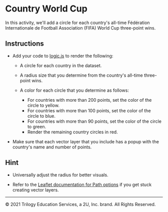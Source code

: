 # Country World Cup

In this activity, we'll add a circle for each country's all-time Fédération Internationale de Football Association (FIFA) World Cup three-point wins.

## Instructions

* Add your code to [logic.js](Unsolved/logic.js) to render the following:

    * A circle for each country in the dataset.
    * A radius size that you determine from the country's all-time three-point wins.
    * A color for each circle that you determine as follows:

      * For countries with more than 200 points, set the color of the circle to yellow.
      * For countries with more than 100 points, set the color of the circle to blue.
      * For countries with more than 90 points, set the color of the circle to green.
      * Render the remaining country circles in red.

* Make sure that each vector layer that you include has a popup with the country's name and number of points.

## Hint

* Universally adjust the radius for better visuals.

* Refer to the [Leaflet documentation for Path options](http://leafletjs.com/reference-1.6.0.html#path-option) if you get stuck creating vector layers.

---

© 2021 Trilogy Education Services, a 2U, Inc. brand. All Rights Reserved.	
